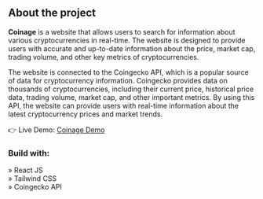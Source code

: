
<h2>About the project</h2>

<p><b>Coinage</b> is a website that allows users to search for information about various cryptocurrencies in real-time. The website is designed to provide users with accurate and up-to-date information about the price, market cap, trading volume, and other key metrics of cryptocurrencies. <br/>

The website is connected to the Coingecko API, which is a popular source of data for cryptocurrency information. Coingecko provides data on thousands of cryptocurrencies, including their current price, historical price data, trading volume, market cap, and other important metrics. By using this API, the website can provide users with real-time information about the latest cryptocurrency prices and market trends.
</p>

👉 Live Demo: <a href='https://coinage-crypto.vercel.app/'>Coinage Demo</a>

<h3>Build with:</h3>

» React JS <br>
» Tailwind CSS  <br>
» Coingecko API <br>

<br>


